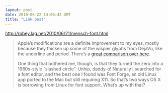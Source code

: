 ```yaml
---
layout: post
date: 2010-06-22 14:06:42 GMT
title: "Link post"
---
```

<http://robey.lag.net/2010/06/21/mensch-font.html>

> Apple’s modifications are a definite improvement to my eyes, mostly because they thicken up some of the wispier glyphs from DejaVu, like the underline and period. There’s a [great comparison over here](http://www.leancrew.com/all-this/2009/10/the-compleat-menlovera-sans-comparison/).
>
> One thing that bothered me, though, is that they turned the zero into a 1980s-style “slashed circle”. Unhip, daddy-o! Naturally I searched for a font editor, and the best one I found was Font Forge, an old Linux app ported to the Mac but still requiring X11. So that’s two ways OS X is borrowing from Linux for font support. What’s up with that?